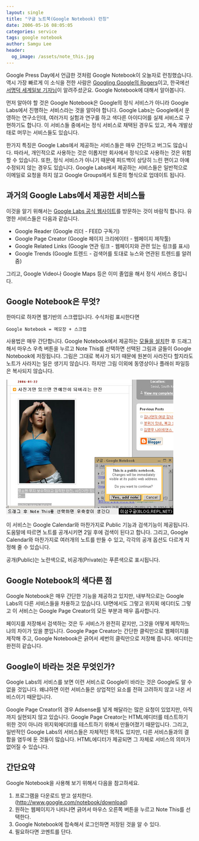 ```yaml
---
layout: single
title: "구글 노트북(Google Notebook) 런칭"
date: 2006-05-16 08:05:05
categories: service
tags: google notebook
author: Samgu Lee
header:
  og_image: /assets/note_this.jpg
---
```


Google Press Day에서 언급한 것처럼 Google Notebook이 오늘자로 런칭했습니다. 역시 가장 빠르게 이 소식을 전한 사람은 [Googling Google의 Rogers](http://blogs.zdnet.com/Google/?p=192)이고, 한국에선 [서명덕 세계일보 기자님](http://www.segye.com/Service5/ShellView.asp?TreeID=1052&PCode=0007&DataID=200605171429000113)이 알려주셨군요. Google Notebook에 대해서 알아봅니다.

먼저 알아야 할 것은 Google Notebook은 Google의 정식 서비스가 아니라 Google Labs에서 진행하는 서비스라는 것을 알아야 합니다. Google Labs는 Google에서 운영하는 연구소인데, 여러가지 실험과 연구를 하고 색다른 아이디어를 실제 서비스로 구현하기도 합니다. 이 서비스들 중에서는 정식 서비스로 채택된 경우도 있고, 계속 개발상태로 머무는 서비스들도 있습니다.

한가지 특징은 Google Labs에서 제공하는 서비스들은 매우 간단하고 버그도 많습니다. 따라서, 개인적으로 사용하는 것은 이롭지만 회사에서 정식으로 사용하는 것은 위험할 수 있습니다. 또한, 정식 서비스가 아니기 때문에 피드백이 상당히 느린 편이고 아예 수정되지 않는 경우도 있습니다. Google Labs에서 제공하는 서비스들은 일반적으로 이메일로 요청을 하지 않고 Google Groups에서 토론의 형식으로 업데이트 됩니다.

## 과거의 Google Labs에서 제공한 서비스들

이것을 알기 위해서는 [Google Labs 공식 웹사이트](http://labs.google.com/)를 방문하는 것이 바람직 합니다. 유명한 서비스들은 다음과 같습니다.

- Google Reader (Google 리더 - FEED 구독기)
- Google Page Creator (Google 페이지 크리에이터 - 웹페이지 제작툴)
- Google Related Links (Google 연관 링크 - 웹페이지와 관련 있는 링크를 표시)
- Google Trends (Google 트렌드 - 검색어를 토대로 뉴스와 연관된 트렌드를 알려줌)

그리고, Google Video나 Google Maps 등은 이미 졸업을 해서 정식 서비스 중입니다.

## Google Notebook은 무엇?

한마디로 하자면 웹기반의 스크랩입니다. 수식처럼 표시한다면

    Google Notebook = 메모장 + 스크랩

사용법은 매우 간단합니다. Google Notebook에서 제공하는 [모듈을 설치](http://www.google.com/notebook/download)한 후 드래그해서 마우스 우측 버튼을 누르고 Note This를 선택하면 선택된 그림과 글들이 Google Notebook에 저장됩니다. 그림은 그대로 복사가 되기 때문에 원본이 사라진다 할지라도 노트가 사라지는 일은 생기지 않습니다. 하지만 그림 이외에 동영상이나 플래쉬 파일등은 복사되지 않습니다.

![Google Note의 테스트 화면](/assets/note_this.jpg)

이 서비스는 Google Calendar와 마찬가지로 Public 기능과 검색기능이 제공됩니다. 도움말에 따르면 노트를 공개시키면 2일 후에 검색이 된다고 합니다. 그리고, Google Calendar와 마찬가지로 여러개의 노트를 만들 수 있고, 각각의 공개 옵션도 다르게 지정해 줄 수 있습니다.

공개(Public)는 노란색으로, 비공개(Private)는 푸른색으로 표시됩니다.

## Google Notebook의 색다른 점

Google Notebook은 매우 간단한 기능을 제공하고 있지만, 내부적으로는 Google Labs의 다른 서비스들을 차용하고 있습니다. UI면에서도 그렇고 위지윅 에디터도 그렇고 이 서비스는 Google Page Creator의 모든 부분과 매우 흡사합니다.

페이지를 저장해서 검색하는 것은 두 서비스가 완전히 같지만, 그것을 어떻게 제작하느냐의 차이가 있을 뿐입니다. Google Page Creator는 간단한 클릭만으로 웹페이지를 제작해 주고, Google Notebook은 긁어서 세번의 클릭만으로 저장해 줍니다. 에디터는 완전히 같습니다.

## Google이 바라는 것은 무엇인가?

Google Labs의 서비스를 보면 이런 서비스로 Google이 바라는 것은 Google도 알 수 없을 것입니다. 왜냐하면 이런 서비스들은 상업적인 요소를 전혀 고려하지 않고 나온 서비스이기 때문입니다.

Google Page Creator의 경우 Adsense를 넣게 해달라는 많은 요청이 있었지만, 아직까지 실현되지 않고 있습니다. Google Page Creator는 HTML에디터를 테스트하기 위한 것이 아니라 위지윅에디터를 테스트하기 위해서 만들어졌기 때문입니다. 그리고, 일반적인 Google Labs의 서비스들은 자체적인 목적도 있지만, 다른 서비스들과의 결합을 염두에 둔 것들이 많습니다. HTML에디터가 제공되면 그 자체로 서비스의 의미가 없어질 수 있습니다.

## 간단요약

Google Notebook을 사용해 보기 위해서 다음을 참고하세요.

1. 프로그램을 다운로드 받고 설치한다.(http://www.google.com/notebook/download)
2. 원하는 웹페이지가 나타나면 긁어서 마우스 오른쪽 버튼을 누르고 Note This를 선택한다.
3. Google Notebook에 접속해서 로그인하면 저장된 것을 알 수 있다.
4. 필요하다면 코멘트를 단다.

